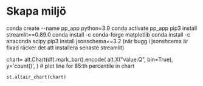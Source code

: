 # Skapa miljö
conda create --name pp_app python=3.9
conda activate pp_app
pip3 install streamlit==0.89.0
conda install -c conda-forge matplotlib
conda install -c anaconda scipy
pip3 install jsonschema==3.2
(när bugg i jsonshcema är fixad räcker det att installera senaste streamlit)


   chart= alt.Chart(df).mark_bar().encode(
        alt.X("value:Q", bin=True),
        y='count()',
    )
    # plot line for 85:th percentile in chart




    st.altair_chart(chart)